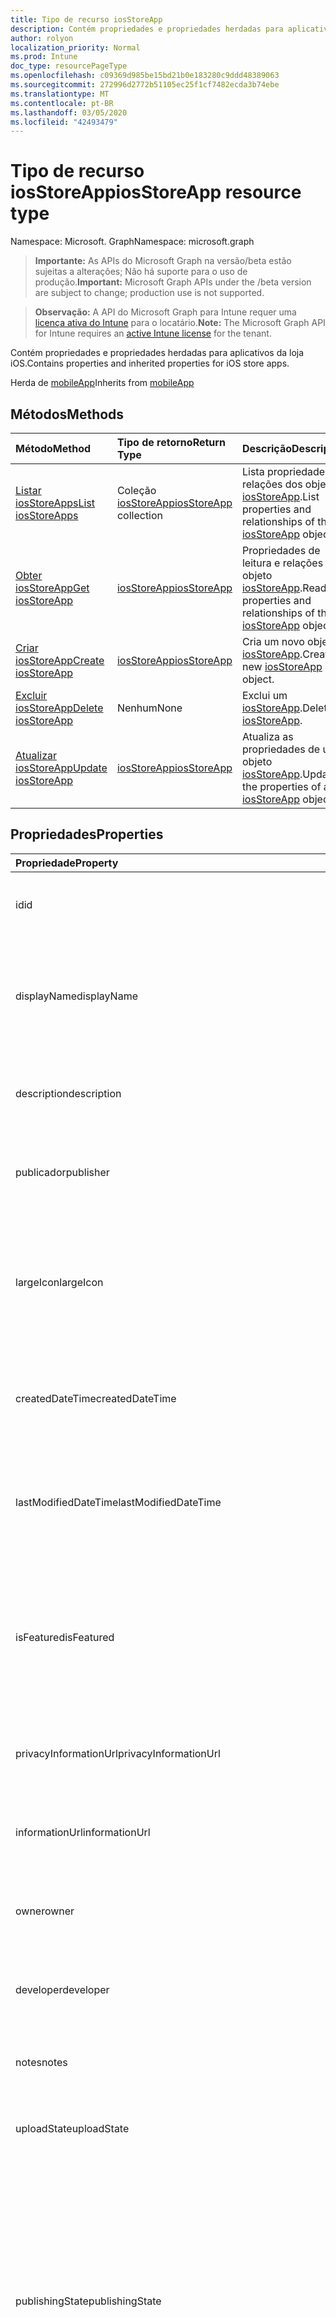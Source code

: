 ```yaml
---
title: Tipo de recurso iosStoreApp
description: Contém propriedades e propriedades herdadas para aplicativos da loja iOS.
author: rolyon
localization_priority: Normal
ms.prod: Intune
doc_type: resourcePageType
ms.openlocfilehash: c09369d985be15bd21b0e183280c9ddd48389063
ms.sourcegitcommit: 272996d2772b51105ec25f1cf7482ecda3b74ebe
ms.translationtype: MT
ms.contentlocale: pt-BR
ms.lasthandoff: 03/05/2020
ms.locfileid: "42493479"
---
```

# <a name="iosstoreapp-resource-type"></a><span data-ttu-id="4ad5e-103">Tipo de recurso iosStoreApp</span><span class="sxs-lookup"><span data-stu-id="4ad5e-103">iosStoreApp resource type</span></span>

<span data-ttu-id="4ad5e-104">Namespace: Microsoft. Graph</span><span class="sxs-lookup"><span data-stu-id="4ad5e-104">Namespace: microsoft.graph</span></span>

> <span data-ttu-id="4ad5e-105">**Importante:** As APIs do Microsoft Graph na versão/beta estão sujeitas a alterações; Não há suporte para o uso de produção.</span><span class="sxs-lookup"><span data-stu-id="4ad5e-105">**Important:** Microsoft Graph APIs under the /beta version are subject to change; production use is not supported.</span></span>

> <span data-ttu-id="4ad5e-106">**Observação:** A API do Microsoft Graph para Intune requer uma [licença ativa do Intune](https://go.microsoft.com/fwlink/?linkid=839381) para o locatário.</span><span class="sxs-lookup"><span data-stu-id="4ad5e-106">**Note:** The Microsoft Graph API for Intune requires an [active Intune license](https://go.microsoft.com/fwlink/?linkid=839381) for the tenant.</span></span>

<span data-ttu-id="4ad5e-107">Contém propriedades e propriedades herdadas para aplicativos da loja iOS.</span><span class="sxs-lookup"><span data-stu-id="4ad5e-107">Contains properties and inherited properties for iOS store apps.</span></span>


<span data-ttu-id="4ad5e-108">Herda de [mobileApp](../resources/intune-shared-mobileapp.md)</span><span class="sxs-lookup"><span data-stu-id="4ad5e-108">Inherits from [mobileApp](../resources/intune-shared-mobileapp.md)</span></span>

## <a name="methods"></a><span data-ttu-id="4ad5e-109">Métodos</span><span class="sxs-lookup"><span data-stu-id="4ad5e-109">Methods</span></span>
|<span data-ttu-id="4ad5e-110">Método</span><span class="sxs-lookup"><span data-stu-id="4ad5e-110">Method</span></span>|<span data-ttu-id="4ad5e-111">Tipo de retorno</span><span class="sxs-lookup"><span data-stu-id="4ad5e-111">Return Type</span></span>|<span data-ttu-id="4ad5e-112">Descrição</span><span class="sxs-lookup"><span data-stu-id="4ad5e-112">Description</span></span>|
|:---|:---|:---|
|[<span data-ttu-id="4ad5e-113">Listar iosStoreApps</span><span class="sxs-lookup"><span data-stu-id="4ad5e-113">List iosStoreApps</span></span>](../api/intune-apps-iosstoreapp-list.md)|<span data-ttu-id="4ad5e-114">Coleção [iosStoreApp](../resources/intune-apps-iosstoreapp.md)</span><span class="sxs-lookup"><span data-stu-id="4ad5e-114">[iosStoreApp](../resources/intune-apps-iosstoreapp.md) collection</span></span>|<span data-ttu-id="4ad5e-115">Lista propriedades e relações dos objetos [iosStoreApp](../resources/intune-apps-iosstoreapp.md).</span><span class="sxs-lookup"><span data-stu-id="4ad5e-115">List properties and relationships of the [iosStoreApp](../resources/intune-apps-iosstoreapp.md) objects.</span></span>|
|[<span data-ttu-id="4ad5e-116">Obter iosStoreApp</span><span class="sxs-lookup"><span data-stu-id="4ad5e-116">Get iosStoreApp</span></span>](../api/intune-apps-iosstoreapp-get.md)|[<span data-ttu-id="4ad5e-117">iosStoreApp</span><span class="sxs-lookup"><span data-stu-id="4ad5e-117">iosStoreApp</span></span>](../resources/intune-apps-iosstoreapp.md)|<span data-ttu-id="4ad5e-118">Propriedades de leitura e relações do objeto [iosStoreApp](../resources/intune-apps-iosstoreapp.md).</span><span class="sxs-lookup"><span data-stu-id="4ad5e-118">Read properties and relationships of the [iosStoreApp](../resources/intune-apps-iosstoreapp.md) object.</span></span>|
|[<span data-ttu-id="4ad5e-119">Criar iosStoreApp</span><span class="sxs-lookup"><span data-stu-id="4ad5e-119">Create iosStoreApp</span></span>](../api/intune-apps-iosstoreapp-create.md)|[<span data-ttu-id="4ad5e-120">iosStoreApp</span><span class="sxs-lookup"><span data-stu-id="4ad5e-120">iosStoreApp</span></span>](../resources/intune-apps-iosstoreapp.md)|<span data-ttu-id="4ad5e-121">Cria um novo objeto [iosStoreApp](../resources/intune-apps-iosstoreapp.md).</span><span class="sxs-lookup"><span data-stu-id="4ad5e-121">Create a new [iosStoreApp](../resources/intune-apps-iosstoreapp.md) object.</span></span>|
|[<span data-ttu-id="4ad5e-122">Excluir iosStoreApp</span><span class="sxs-lookup"><span data-stu-id="4ad5e-122">Delete iosStoreApp</span></span>](../api/intune-apps-iosstoreapp-delete.md)|<span data-ttu-id="4ad5e-123">Nenhum</span><span class="sxs-lookup"><span data-stu-id="4ad5e-123">None</span></span>|<span data-ttu-id="4ad5e-124">Exclui um [iosStoreApp](../resources/intune-apps-iosstoreapp.md).</span><span class="sxs-lookup"><span data-stu-id="4ad5e-124">Deletes a [iosStoreApp](../resources/intune-apps-iosstoreapp.md).</span></span>|
|[<span data-ttu-id="4ad5e-125">Atualizar iosStoreApp</span><span class="sxs-lookup"><span data-stu-id="4ad5e-125">Update iosStoreApp</span></span>](../api/intune-apps-iosstoreapp-update.md)|[<span data-ttu-id="4ad5e-126">iosStoreApp</span><span class="sxs-lookup"><span data-stu-id="4ad5e-126">iosStoreApp</span></span>](../resources/intune-apps-iosstoreapp.md)|<span data-ttu-id="4ad5e-127">Atualiza as propriedades de um objeto [iosStoreApp](../resources/intune-apps-iosstoreapp.md).</span><span class="sxs-lookup"><span data-stu-id="4ad5e-127">Update the properties of a [iosStoreApp](../resources/intune-apps-iosstoreapp.md) object.</span></span>|

## <a name="properties"></a><span data-ttu-id="4ad5e-128">Propriedades</span><span class="sxs-lookup"><span data-stu-id="4ad5e-128">Properties</span></span>
|<span data-ttu-id="4ad5e-129">Propriedade</span><span class="sxs-lookup"><span data-stu-id="4ad5e-129">Property</span></span>|<span data-ttu-id="4ad5e-130">Tipo</span><span class="sxs-lookup"><span data-stu-id="4ad5e-130">Type</span></span>|<span data-ttu-id="4ad5e-131">Descrição</span><span class="sxs-lookup"><span data-stu-id="4ad5e-131">Description</span></span>|
|:---|:---|:---|
|<span data-ttu-id="4ad5e-132">id</span><span class="sxs-lookup"><span data-stu-id="4ad5e-132">id</span></span>|<span data-ttu-id="4ad5e-133">String</span><span class="sxs-lookup"><span data-stu-id="4ad5e-133">String</span></span>|<span data-ttu-id="4ad5e-134">Chave da entidade.</span><span class="sxs-lookup"><span data-stu-id="4ad5e-134">Key of the entity.</span></span> <span data-ttu-id="4ad5e-135">Herdado de [mobileApp](../resources/intune-shared-mobileapp.md)</span><span class="sxs-lookup"><span data-stu-id="4ad5e-135">Inherited from [mobileApp](../resources/intune-shared-mobileapp.md)</span></span>|
|<span data-ttu-id="4ad5e-136">displayName</span><span class="sxs-lookup"><span data-stu-id="4ad5e-136">displayName</span></span>|<span data-ttu-id="4ad5e-137">Cadeia de caracteres</span><span class="sxs-lookup"><span data-stu-id="4ad5e-137">String</span></span>|<span data-ttu-id="4ad5e-138">O título do aplicativo importado ou definido pelo administrador.</span><span class="sxs-lookup"><span data-stu-id="4ad5e-138">The admin provided or imported title of the app.</span></span> <span data-ttu-id="4ad5e-139">Herdado de [mobileApp](../resources/intune-shared-mobileapp.md)</span><span class="sxs-lookup"><span data-stu-id="4ad5e-139">Inherited from [mobileApp](../resources/intune-shared-mobileapp.md)</span></span>|
|<span data-ttu-id="4ad5e-140">description</span><span class="sxs-lookup"><span data-stu-id="4ad5e-140">description</span></span>|<span data-ttu-id="4ad5e-141">String</span><span class="sxs-lookup"><span data-stu-id="4ad5e-141">String</span></span>|<span data-ttu-id="4ad5e-142">A descrição do aplicativo.</span><span class="sxs-lookup"><span data-stu-id="4ad5e-142">The description of the app.</span></span> <span data-ttu-id="4ad5e-143">Herdado de [mobileApp](../resources/intune-shared-mobileapp.md)</span><span class="sxs-lookup"><span data-stu-id="4ad5e-143">Inherited from [mobileApp](../resources/intune-shared-mobileapp.md)</span></span>|
|<span data-ttu-id="4ad5e-144">publicador</span><span class="sxs-lookup"><span data-stu-id="4ad5e-144">publisher</span></span>|<span data-ttu-id="4ad5e-145">String</span><span class="sxs-lookup"><span data-stu-id="4ad5e-145">String</span></span>|<span data-ttu-id="4ad5e-146">O publicador do aplicativo.</span><span class="sxs-lookup"><span data-stu-id="4ad5e-146">The publisher of the app.</span></span> <span data-ttu-id="4ad5e-147">Herdado de [mobileApp](../resources/intune-shared-mobileapp.md)</span><span class="sxs-lookup"><span data-stu-id="4ad5e-147">Inherited from [mobileApp](../resources/intune-shared-mobileapp.md)</span></span>|
|<span data-ttu-id="4ad5e-148">largeIcon</span><span class="sxs-lookup"><span data-stu-id="4ad5e-148">largeIcon</span></span>|[<span data-ttu-id="4ad5e-149">mimeContent</span><span class="sxs-lookup"><span data-stu-id="4ad5e-149">mimeContent</span></span>](../resources/intune-shared-mimecontent.md)|<span data-ttu-id="4ad5e-150">O ícone grande, a ser exibido nos detalhes do aplicativo e usado para o carregamento do ícone.</span><span class="sxs-lookup"><span data-stu-id="4ad5e-150">The large icon, to be displayed in the app details and used for upload of the icon.</span></span> <span data-ttu-id="4ad5e-151">Herdado de [mobileApp](../resources/intune-shared-mobileapp.md)</span><span class="sxs-lookup"><span data-stu-id="4ad5e-151">Inherited from [mobileApp](../resources/intune-shared-mobileapp.md)</span></span>|
|<span data-ttu-id="4ad5e-152">createdDateTime</span><span class="sxs-lookup"><span data-stu-id="4ad5e-152">createdDateTime</span></span>|<span data-ttu-id="4ad5e-153">DateTimeOffset</span><span class="sxs-lookup"><span data-stu-id="4ad5e-153">DateTimeOffset</span></span>|<span data-ttu-id="4ad5e-154">A data e a hora da criação do aplicativo.</span><span class="sxs-lookup"><span data-stu-id="4ad5e-154">The date and time the app was created.</span></span> <span data-ttu-id="4ad5e-155">Herdado de [mobileApp](../resources/intune-shared-mobileapp.md)</span><span class="sxs-lookup"><span data-stu-id="4ad5e-155">Inherited from [mobileApp](../resources/intune-shared-mobileapp.md)</span></span>|
|<span data-ttu-id="4ad5e-156">lastModifiedDateTime</span><span class="sxs-lookup"><span data-stu-id="4ad5e-156">lastModifiedDateTime</span></span>|<span data-ttu-id="4ad5e-157">DateTimeOffset</span><span class="sxs-lookup"><span data-stu-id="4ad5e-157">DateTimeOffset</span></span>|<span data-ttu-id="4ad5e-158">A data e a hora que o aplicativo foi modificado pela última vez.</span><span class="sxs-lookup"><span data-stu-id="4ad5e-158">The date and time the app was last modified.</span></span> <span data-ttu-id="4ad5e-159">Herdado de [mobileApp](../resources/intune-shared-mobileapp.md)</span><span class="sxs-lookup"><span data-stu-id="4ad5e-159">Inherited from [mobileApp](../resources/intune-shared-mobileapp.md)</span></span>|
|<span data-ttu-id="4ad5e-160">isFeatured</span><span class="sxs-lookup"><span data-stu-id="4ad5e-160">isFeatured</span></span>|<span data-ttu-id="4ad5e-161">Boolean</span><span class="sxs-lookup"><span data-stu-id="4ad5e-161">Boolean</span></span>|<span data-ttu-id="4ad5e-162">O valor que indica se o aplicativo está marcado como em destaque pelo administrador. Herdado de [mobileApp](../resources/intune-shared-mobileapp.md)</span><span class="sxs-lookup"><span data-stu-id="4ad5e-162">The value indicating whether the app is marked as featured by the admin. Inherited from [mobileApp](../resources/intune-shared-mobileapp.md)</span></span>|
|<span data-ttu-id="4ad5e-163">privacyInformationUrl</span><span class="sxs-lookup"><span data-stu-id="4ad5e-163">privacyInformationUrl</span></span>|<span data-ttu-id="4ad5e-164">String</span><span class="sxs-lookup"><span data-stu-id="4ad5e-164">String</span></span>|<span data-ttu-id="4ad5e-165">A URL da declaração de privacidade.</span><span class="sxs-lookup"><span data-stu-id="4ad5e-165">The privacy statement Url.</span></span> <span data-ttu-id="4ad5e-166">Herdado de [mobileApp](../resources/intune-shared-mobileapp.md)</span><span class="sxs-lookup"><span data-stu-id="4ad5e-166">Inherited from [mobileApp](../resources/intune-shared-mobileapp.md)</span></span>|
|<span data-ttu-id="4ad5e-167">informationUrl</span><span class="sxs-lookup"><span data-stu-id="4ad5e-167">informationUrl</span></span>|<span data-ttu-id="4ad5e-168">String</span><span class="sxs-lookup"><span data-stu-id="4ad5e-168">String</span></span>|<span data-ttu-id="4ad5e-169">A URL de informações adicionais.</span><span class="sxs-lookup"><span data-stu-id="4ad5e-169">The more information Url.</span></span> <span data-ttu-id="4ad5e-170">Herdado de [mobileApp](../resources/intune-shared-mobileapp.md)</span><span class="sxs-lookup"><span data-stu-id="4ad5e-170">Inherited from [mobileApp](../resources/intune-shared-mobileapp.md)</span></span>|
|<span data-ttu-id="4ad5e-171">owner</span><span class="sxs-lookup"><span data-stu-id="4ad5e-171">owner</span></span>|<span data-ttu-id="4ad5e-172">String</span><span class="sxs-lookup"><span data-stu-id="4ad5e-172">String</span></span>|<span data-ttu-id="4ad5e-173">O proprietário do conteúdo.</span><span class="sxs-lookup"><span data-stu-id="4ad5e-173">The owner of the app.</span></span> <span data-ttu-id="4ad5e-174">Herdado de [mobileApp](../resources/intune-shared-mobileapp.md)</span><span class="sxs-lookup"><span data-stu-id="4ad5e-174">Inherited from [mobileApp](../resources/intune-shared-mobileapp.md)</span></span>|
|<span data-ttu-id="4ad5e-175">developer</span><span class="sxs-lookup"><span data-stu-id="4ad5e-175">developer</span></span>|<span data-ttu-id="4ad5e-176">String</span><span class="sxs-lookup"><span data-stu-id="4ad5e-176">String</span></span>|<span data-ttu-id="4ad5e-177">O desenvolvedor do aplicativo.</span><span class="sxs-lookup"><span data-stu-id="4ad5e-177">The developer of the app.</span></span> <span data-ttu-id="4ad5e-178">Herdado de [mobileApp](../resources/intune-shared-mobileapp.md)</span><span class="sxs-lookup"><span data-stu-id="4ad5e-178">Inherited from [mobileApp](../resources/intune-shared-mobileapp.md)</span></span>|
|<span data-ttu-id="4ad5e-179">notes</span><span class="sxs-lookup"><span data-stu-id="4ad5e-179">notes</span></span>|<span data-ttu-id="4ad5e-180">String</span><span class="sxs-lookup"><span data-stu-id="4ad5e-180">String</span></span>|<span data-ttu-id="4ad5e-181">Anotações do aplicativo.</span><span class="sxs-lookup"><span data-stu-id="4ad5e-181">Notes for the app.</span></span> <span data-ttu-id="4ad5e-182">Herdado de [mobileApp](../resources/intune-shared-mobileapp.md)</span><span class="sxs-lookup"><span data-stu-id="4ad5e-182">Inherited from [mobileApp](../resources/intune-shared-mobileapp.md)</span></span>|
|<span data-ttu-id="4ad5e-183">uploadState</span><span class="sxs-lookup"><span data-stu-id="4ad5e-183">uploadState</span></span>|<span data-ttu-id="4ad5e-184">Int32</span><span class="sxs-lookup"><span data-stu-id="4ad5e-184">Int32</span></span>|<span data-ttu-id="4ad5e-185">O estado de upload.</span><span class="sxs-lookup"><span data-stu-id="4ad5e-185">The upload state.</span></span> <span data-ttu-id="4ad5e-186">Herdado de [mobileApp](../resources/intune-shared-mobileapp.md)</span><span class="sxs-lookup"><span data-stu-id="4ad5e-186">Inherited from [mobileApp](../resources/intune-shared-mobileapp.md)</span></span>|
|<span data-ttu-id="4ad5e-187">publishingState</span><span class="sxs-lookup"><span data-stu-id="4ad5e-187">publishingState</span></span>|[<span data-ttu-id="4ad5e-188">mobileAppPublishingState</span><span class="sxs-lookup"><span data-stu-id="4ad5e-188">mobileAppPublishingState</span></span>](../resources/intune-apps-mobileapppublishingstate.md)|<span data-ttu-id="4ad5e-189">O estado de publicação do aplicativo.</span><span class="sxs-lookup"><span data-stu-id="4ad5e-189">The publishing state for the app.</span></span> <span data-ttu-id="4ad5e-190">O aplicativo não pode ser assinado, a menos que ele seja publicado.</span><span class="sxs-lookup"><span data-stu-id="4ad5e-190">The app cannot be assigned unless the app is published.</span></span> <span data-ttu-id="4ad5e-191">Herdado de [mobileApp](../resources/intune-shared-mobileapp.md).</span><span class="sxs-lookup"><span data-stu-id="4ad5e-191">Inherited from [mobileApp](../resources/intune-shared-mobileapp.md).</span></span> <span data-ttu-id="4ad5e-192">Os valores possíveis são: `notPublished`, `processing`, `published`.</span><span class="sxs-lookup"><span data-stu-id="4ad5e-192">Possible values are: `notPublished`, `processing`, `published`.</span></span>|
|<span data-ttu-id="4ad5e-193">isAssigned</span><span class="sxs-lookup"><span data-stu-id="4ad5e-193">isAssigned</span></span>|<span data-ttu-id="4ad5e-194">Boolean</span><span class="sxs-lookup"><span data-stu-id="4ad5e-194">Boolean</span></span>|<span data-ttu-id="4ad5e-195">O valor que indica se o aplicativo é atribuído a pelo menos um grupo.</span><span class="sxs-lookup"><span data-stu-id="4ad5e-195">The value indicating whether the app is assigned to at least one group.</span></span> <span data-ttu-id="4ad5e-196">Herdado de [mobileApp](../resources/intune-shared-mobileapp.md)</span><span class="sxs-lookup"><span data-stu-id="4ad5e-196">Inherited from [mobileApp](../resources/intune-shared-mobileapp.md)</span></span>|
|<span data-ttu-id="4ad5e-197">roleScopeTagIds</span><span class="sxs-lookup"><span data-stu-id="4ad5e-197">roleScopeTagIds</span></span>|<span data-ttu-id="4ad5e-198">String collection</span><span class="sxs-lookup"><span data-stu-id="4ad5e-198">String collection</span></span>|<span data-ttu-id="4ad5e-199">Lista de IDs de marca de escopo para este aplicativo móvel.</span><span class="sxs-lookup"><span data-stu-id="4ad5e-199">List of scope tag ids for this mobile app.</span></span> <span data-ttu-id="4ad5e-200">Herdado de [mobileApp](../resources/intune-shared-mobileapp.md)</span><span class="sxs-lookup"><span data-stu-id="4ad5e-200">Inherited from [mobileApp](../resources/intune-shared-mobileapp.md)</span></span>|
|<span data-ttu-id="4ad5e-201">dependentAppCount</span><span class="sxs-lookup"><span data-stu-id="4ad5e-201">dependentAppCount</span></span>|<span data-ttu-id="4ad5e-202">Int32</span><span class="sxs-lookup"><span data-stu-id="4ad5e-202">Int32</span></span>|<span data-ttu-id="4ad5e-203">O número total de dependências do aplicativo filho.</span><span class="sxs-lookup"><span data-stu-id="4ad5e-203">The total number of dependencies the child app has.</span></span> <span data-ttu-id="4ad5e-204">Herdado de [mobileApp](../resources/intune-shared-mobileapp.md)</span><span class="sxs-lookup"><span data-stu-id="4ad5e-204">Inherited from [mobileApp](../resources/intune-shared-mobileapp.md)</span></span>|
|<span data-ttu-id="4ad5e-205">bundleId</span><span class="sxs-lookup"><span data-stu-id="4ad5e-205">bundleId</span></span>|<span data-ttu-id="4ad5e-206">Cadeia de caracteres</span><span class="sxs-lookup"><span data-stu-id="4ad5e-206">String</span></span>|<span data-ttu-id="4ad5e-207">O Nome da Identidade.</span><span class="sxs-lookup"><span data-stu-id="4ad5e-207">The Identity Name.</span></span>|
|<span data-ttu-id="4ad5e-208">appStoreUrl</span><span class="sxs-lookup"><span data-stu-id="4ad5e-208">appStoreUrl</span></span>|<span data-ttu-id="4ad5e-209">String</span><span class="sxs-lookup"><span data-stu-id="4ad5e-209">String</span></span>|<span data-ttu-id="4ad5e-210">A URL da Apple App Store</span><span class="sxs-lookup"><span data-stu-id="4ad5e-210">The Apple App Store URL</span></span>|
|<span data-ttu-id="4ad5e-211">applicableDeviceType</span><span class="sxs-lookup"><span data-stu-id="4ad5e-211">applicableDeviceType</span></span>|[<span data-ttu-id="4ad5e-212">iosDeviceType</span><span class="sxs-lookup"><span data-stu-id="4ad5e-212">iosDeviceType</span></span>](../resources/intune-apps-iosdevicetype.md)|<span data-ttu-id="4ad5e-213">A arquitetura do iOS na qual esse aplicativo pode ser executado.</span><span class="sxs-lookup"><span data-stu-id="4ad5e-213">The iOS architecture for which this app can run on.</span></span>|
|<span data-ttu-id="4ad5e-214">minimumSupportedOperatingSystem</span><span class="sxs-lookup"><span data-stu-id="4ad5e-214">minimumSupportedOperatingSystem</span></span>|[<span data-ttu-id="4ad5e-215">iosMinimumOperatingSystem</span><span class="sxs-lookup"><span data-stu-id="4ad5e-215">iosMinimumOperatingSystem</span></span>](../resources/intune-apps-iosminimumoperatingsystem.md)|<span data-ttu-id="4ad5e-216">O valor do sistema de operacional mínimo aplicável.</span><span class="sxs-lookup"><span data-stu-id="4ad5e-216">The value for the minimum applicable operating system.</span></span>|

## <a name="relationships"></a><span data-ttu-id="4ad5e-217">Relações</span><span class="sxs-lookup"><span data-stu-id="4ad5e-217">Relationships</span></span>
|<span data-ttu-id="4ad5e-218">Relação</span><span class="sxs-lookup"><span data-stu-id="4ad5e-218">Relationship</span></span>|<span data-ttu-id="4ad5e-219">Tipo</span><span class="sxs-lookup"><span data-stu-id="4ad5e-219">Type</span></span>|<span data-ttu-id="4ad5e-220">Descrição</span><span class="sxs-lookup"><span data-stu-id="4ad5e-220">Description</span></span>|
|:---|:---|:---|
|<span data-ttu-id="4ad5e-221">categories</span><span class="sxs-lookup"><span data-stu-id="4ad5e-221">categories</span></span>|<span data-ttu-id="4ad5e-222">Coleção [mobileAppCategory](../resources/intune-apps-mobileappcategory.md)</span><span class="sxs-lookup"><span data-stu-id="4ad5e-222">[mobileAppCategory](../resources/intune-apps-mobileappcategory.md) collection</span></span>|<span data-ttu-id="4ad5e-223">A lista de categorias para este aplicativo.</span><span class="sxs-lookup"><span data-stu-id="4ad5e-223">The list of categories for this app.</span></span> <span data-ttu-id="4ad5e-224">Herdado de [mobileApp](../resources/intune-shared-mobileapp.md)</span><span class="sxs-lookup"><span data-stu-id="4ad5e-224">Inherited from [mobileApp](../resources/intune-shared-mobileapp.md)</span></span>|
|<span data-ttu-id="4ad5e-225">assignments</span><span class="sxs-lookup"><span data-stu-id="4ad5e-225">assignments</span></span>|<span data-ttu-id="4ad5e-226">Coleção [mobileAppAssignment](../resources/intune-apps-mobileappassignment.md)</span><span class="sxs-lookup"><span data-stu-id="4ad5e-226">[mobileAppAssignment](../resources/intune-apps-mobileappassignment.md) collection</span></span>|<span data-ttu-id="4ad5e-227">A lista de atribuições de grupo para esse aplicativo móvel.</span><span class="sxs-lookup"><span data-stu-id="4ad5e-227">The list of group assignments for this mobile app.</span></span> <span data-ttu-id="4ad5e-228">Herdado de [mobileApp](../resources/intune-shared-mobileapp.md)</span><span class="sxs-lookup"><span data-stu-id="4ad5e-228">Inherited from [mobileApp](../resources/intune-shared-mobileapp.md)</span></span>|
|<span data-ttu-id="4ad5e-229">installSummary</span><span class="sxs-lookup"><span data-stu-id="4ad5e-229">installSummary</span></span>|[<span data-ttu-id="4ad5e-230">mobileAppInstallSummary</span><span class="sxs-lookup"><span data-stu-id="4ad5e-230">mobileAppInstallSummary</span></span>](../resources/intune-apps-mobileappinstallsummary.md)|<span data-ttu-id="4ad5e-231">Resumo de instalação do aplicativo móvel.</span><span class="sxs-lookup"><span data-stu-id="4ad5e-231">Mobile App Install Summary.</span></span> <span data-ttu-id="4ad5e-232">Herdado de [mobileApp](../resources/intune-shared-mobileapp.md)</span><span class="sxs-lookup"><span data-stu-id="4ad5e-232">Inherited from [mobileApp](../resources/intune-shared-mobileapp.md)</span></span>|
|<span data-ttu-id="4ad5e-233">deviceStatuses</span><span class="sxs-lookup"><span data-stu-id="4ad5e-233">deviceStatuses</span></span>|<span data-ttu-id="4ad5e-234">coleção [mobileAppInstallStatus](../resources/intune-apps-mobileappinstallstatus.md)</span><span class="sxs-lookup"><span data-stu-id="4ad5e-234">[mobileAppInstallStatus](../resources/intune-apps-mobileappinstallstatus.md) collection</span></span>|<span data-ttu-id="4ad5e-235">A lista de Estados de instalação para este aplicativo móvel.</span><span class="sxs-lookup"><span data-stu-id="4ad5e-235">The list of installation states for this mobile app.</span></span> <span data-ttu-id="4ad5e-236">Herdado de [mobileApp](../resources/intune-shared-mobileapp.md)</span><span class="sxs-lookup"><span data-stu-id="4ad5e-236">Inherited from [mobileApp](../resources/intune-shared-mobileapp.md)</span></span>|
|<span data-ttu-id="4ad5e-237">userStatuses</span><span class="sxs-lookup"><span data-stu-id="4ad5e-237">userStatuses</span></span>|<span data-ttu-id="4ad5e-238">coleção [userAppInstallStatus](../resources/intune-apps-userappinstallstatus.md)</span><span class="sxs-lookup"><span data-stu-id="4ad5e-238">[userAppInstallStatus](../resources/intune-apps-userappinstallstatus.md) collection</span></span>|<span data-ttu-id="4ad5e-239">A lista de Estados de instalação para este aplicativo móvel.</span><span class="sxs-lookup"><span data-stu-id="4ad5e-239">The list of installation states for this mobile app.</span></span> <span data-ttu-id="4ad5e-240">Herdado de [mobileApp](../resources/intune-shared-mobileapp.md)</span><span class="sxs-lookup"><span data-stu-id="4ad5e-240">Inherited from [mobileApp](../resources/intune-shared-mobileapp.md)</span></span>|
|<span data-ttu-id="4ad5e-241">relações</span><span class="sxs-lookup"><span data-stu-id="4ad5e-241">relationships</span></span>|<span data-ttu-id="4ad5e-242">coleção [mobileAppRelationship](../resources/intune-apps-mobileapprelationship.md)</span><span class="sxs-lookup"><span data-stu-id="4ad5e-242">[mobileAppRelationship](../resources/intune-apps-mobileapprelationship.md) collection</span></span>|<span data-ttu-id="4ad5e-243">Lista de relações para este aplicativo móvel.</span><span class="sxs-lookup"><span data-stu-id="4ad5e-243">List of relationships for this mobile app.</span></span> <span data-ttu-id="4ad5e-244">Herdado de [mobileApp](../resources/intune-shared-mobileapp.md)</span><span class="sxs-lookup"><span data-stu-id="4ad5e-244">Inherited from [mobileApp](../resources/intune-shared-mobileapp.md)</span></span>|

## <a name="json-representation"></a><span data-ttu-id="4ad5e-245">Representação JSON</span><span class="sxs-lookup"><span data-stu-id="4ad5e-245">JSON Representation</span></span>
<span data-ttu-id="4ad5e-246">Veja a seguir uma representação JSON do recurso.</span><span class="sxs-lookup"><span data-stu-id="4ad5e-246">Here is a JSON representation of the resource.</span></span>
<!-- {
  "blockType": "resource",
  "keyProperty": "id",
  "@odata.type": "microsoft.graph.iosStoreApp"
}
-->
``` json
{
  "@odata.type": "#microsoft.graph.iosStoreApp",
  "id": "String (identifier)",
  "displayName": "String",
  "description": "String",
  "publisher": "String",
  "largeIcon": {
    "@odata.type": "microsoft.graph.mimeContent",
    "type": "String",
    "value": "binary"
  },
  "createdDateTime": "String (timestamp)",
  "lastModifiedDateTime": "String (timestamp)",
  "isFeatured": true,
  "privacyInformationUrl": "String",
  "informationUrl": "String",
  "owner": "String",
  "developer": "String",
  "notes": "String",
  "uploadState": 1024,
  "publishingState": "String",
  "isAssigned": true,
  "roleScopeTagIds": [
    "String"
  ],
  "dependentAppCount": 1024,
  "bundleId": "String",
  "appStoreUrl": "String",
  "applicableDeviceType": {
    "@odata.type": "microsoft.graph.iosDeviceType",
    "iPad": true,
    "iPhoneAndIPod": true
  },
  "minimumSupportedOperatingSystem": {
    "@odata.type": "microsoft.graph.iosMinimumOperatingSystem",
    "v8_0": true,
    "v9_0": true,
    "v10_0": true,
    "v11_0": true,
    "v12_0": true,
    "v13_0": true
  }
}
```



